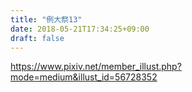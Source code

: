 ```yaml
---
title: "例大祭13"
date: 2018-05-21T17:34:25+09:00
draft: false
---
```


https://www.pixiv.net/member_illust.php?mode=medium&illust_id=56728352
